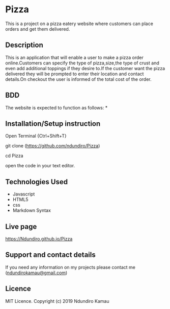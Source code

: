 # Pizza
This is a project on a pizza eatery website where customers can place orders and get them  delivered.
## Description
This is an application that will enable a user  to make a pizza order online.Customers can specify the type of pizza,size,the type of crust and even add additional toppings if they desire to.If the customer want the pizza delivered they will be prompted to enter their location and contact details.On checkout the user is informed of the total cost of the order.

## BDD
The website is expected to function as follows:
* 

## Installation/Setup instruction

Open Terminal {Ctrl+Shift+T}

git clone (https://github.com/ndundiro/Pizza)

cd Pizza

open the code in your text editor.

## Technologies Used
* Javascript
* HTML5
* css
* Markdown Syntax
## Live page
https://Ndundiro.github.io/Pizza



## Support and contact details

If you need any information on my projects please contact me (ndundirokamau@gmail.com)

## Licence
MIT Licence. Copyright (c) 2019 Ndundiro Kamau
